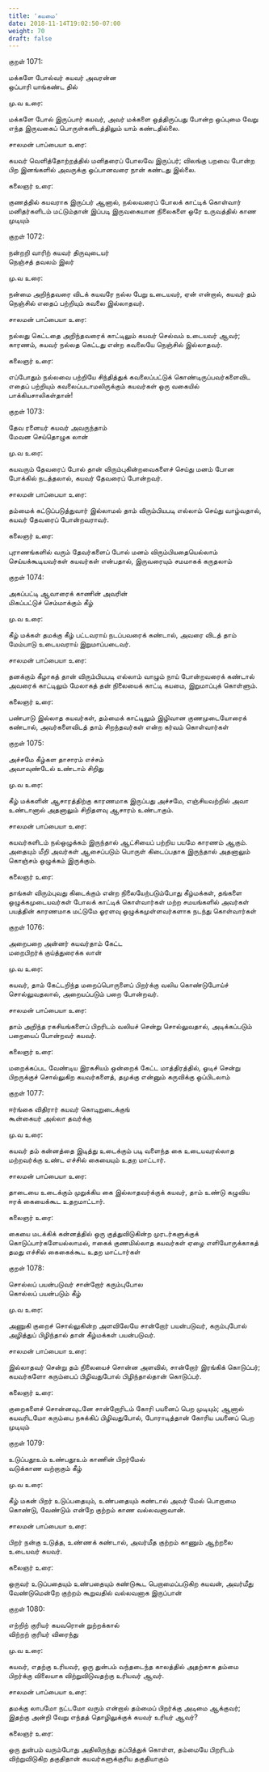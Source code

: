 ```yaml
---
title: 'கயமை'
date: 2018-11-14T19:02:50-07:00
weight: 70
draft: false
---
```



குறள்  1071:

மக்களே போல்வர் கயவர் அவரன்ன  
ஒப்பாரி யாங்கண்ட தில்

மு.வ உரை:

மக்களே போல் இருப்பார் கயவர், அவர் மக்களை ஒத்திருப்பது போன்ற ஒப்புமை வேறு எந்த இருவகைப் பொருள்களிடத்திலும் யாம் கண்டதில்லை.

சாலமன் பாப்பையா உரை:

கயவர் வெளித்தோற்றத்தில் மனிதரைப் போலவே இருப்பர்; விலங்கு பறவை போன்ற பிற இனங்களில் அவருக்கு ஒப்பானவரை நான் கண்டது இல்லை.

கலைஞர் உரை:

குணத்தில் கயவராக இருப்பர் ஆனால், நல்லவரைப் போலக் காட்டிக் கொள்வார் மனிதர்களிடம் மட்டும்தான் இப்படி இருவகையான நிலைகளை ஒரே உருவத்தில் காண முடியும்

குறள்  1072:

நன்றறி வாரிற் கயவர் திருவுடையர்  
நெஞ்சத் தவலம் இலர்

மு.வ உரை:

நன்மை அறிந்தவரை விடக் கயவரே நல்ல பேறு உடையவர், ஏன் என்றால், கயவர் தம் நெஞ்சில் எதைப் பற்றியும் கவலை இல்லாதவர்.

சாலமன் பாப்பையா உரை:

நல்லது கெட்டதை அறிந்தவரைக் காட்டிலும் கயவர் செல்வம் உடையவர் ஆவர்; காரணம், கயவர் நல்லத கெட்டது என்ற கவலையே நெஞ்சில் இல்லாதவர்.

கலைஞர் உரை:

எப்போதும் நல்லவை பற்றியே சிந்தித்துக் கவலைப்பட்டுக் கொண்டிருப்பவர்களைவிட எதைப் பற்றியும் கவலைப்படாமலிருக்கும் கயவர்கள் ஒரு வகையில் பாக்கியசாலிகள்தான்!

குறள்  1073:

தேவ ரனையர் கயவர் அவருந்தாம்  
மேவன செய்தொழுக லான்

மு.வ உரை:

கயவரும் தேவரைப் போல் தான் விரும்புகின்றவைகளைச் செய்து மனம் போன போக்கில் நடத்தலால், கயவர் தேவரைப் போன்றவர்.

சாலமன் பாப்பையா உரை:

தம்மைக் கட்டுப்படுத்துவார் இல்லாமல் தாம் விரும்பியபடி எல்லாம் செய்து வாழ்வதால், கயவர் தேவரைப் போன்றவராவர்.

கலைஞர் உரை:

புராணங்களில் வரும் தேவர்களைப் போல் மனம் விரும்பியதையெல்லாம் செய்யக்கூடியவர்கள் கயவர்கள் என்பதால், இருவரையும் சமமாகக் கருதலாம்

குறள்  1074:

அகப்பட்டி ஆவாரைக் காணின் அவரின்  
மிகப்பட்டுச் செம்மாக்கும் கீழ்

மு.வ உரை:

கீழ் மக்கள் தமக்கு கீழ் பட்டவராய் நடப்பவரைக் கண்டால், அவரை விடத் தாம் மேம்பாடு உடையவராய் இறுமாப்படைவர்.

சாலமன் பாப்பையா உரை:

தனக்கும் கீழாகத் தான் விரும்பியபடி எல்லாம் வாழும் நாய் போன்றவரைக் கண்டால் அவரைக் காட்டிலும் மேலாகத் தன் நிலையைக் காட்டி கயமை, இறுமாப்புக் கொள்ளும்.

கலைஞர் உரை:

பண்பாடு இல்லாத கயவர்கள், தம்மைக் காட்டிலும் இழிவான குணமுடையோரைக் கண்டால், அவர்களைவிடத் தாம் சிறந்தவர்கள் என்ற கர்வம் கொள்வார்கள்

குறள்  1075:

அச்சமே கீழ்கள தாசாரம் எச்சம்  
அவாவுண்டேல் உண்டாம் சிறிது

மு.வ உரை:

கீழ் மக்களின் ஆசாரத்திற்கு காரணமாக இருப்பது அச்சமே, எஞ்சியவற்றில் அவா உண்டானால் அதனாலும் சிறிதளவு ஆசாரம் உண்டாகும்.

சாலமன் பாப்பையா உரை:

கயவர்களிடம் நல்ஒழுக்கம் இருந்தால் ஆட்சியைப் பற்றிய பயமே காரணம் ஆகும். அதையும் மீறி அவர்கள் ஆசைப்படும் பொருள் கிடைப்பதாக இருந்தால் அதனாலும் கொஞ்சம் ஒழுக்கம் இருக்கும்.

கலைஞர் உரை:

தாங்கள் விரும்புவது கிடைக்கும் என்ற நிலையேற்படும்போது கீழ்மக்கள், தங்களை ஒழுக்கமுடையவர்கள் போலக் காட்டிக் கொள்வார்கள் மற்ற சமயங்களில் அவர்கள் பயத்தின் காரணமாக மட்டுமே ஓரளவு ஒழுக்கமுள்ளவர்களாக நடந்து கொள்வார்கள்

குறள்  1076:

அறைபறை அன்னர் கயவர்தாம் கேட்ட  
மறைபிறர்க் குய்த்துரைக்க லான்

மு.வ உரை:

கயவர், தாம் கேட்டறிந்த மறைப்பொருளைப் பிறர்க்கு வலிய கொண்டுபோய்ச் சொல்லுவதலால், அறையப்படும் பறை போன்றவர்.

சாலமன் பாப்பையா உரை:

தாம் அறிந்த ரகசியங்களைப் பிறரிடம் வலியச் சென்று சொல்லுவதால், அடிக்கப்படும் பறையைப் போன்றவர் கயவர்.

கலைஞர் உரை:

மறைக்கப்பட வேண்டிய இரகசியம் ஒன்றைக் கேட்ட மாத்திரத்தில், ஓடிச் சென்று பிறருக்குச் சொல்லுகிற கயவர்களைத், தமுக்கு என்னும் கருவிக்கு ஒப்பிடலாம்

குறள்  1077:

ஈர்ங்கை விதிரார் கயவர் கொடிறுடைக்குங்  
கூன்கையர் அல்லா தவர்க்கு

மு.வ உரை:

கயவர் தம் கன்னத்தை இடித்து உடைக்கும் படி வளைந்த கை உடையவரல்லாத மற்றவர்க்கு உண்ட எச்சில் கையையும் உதற மாட்டார்.

சாலமன் பாப்பையா உரை:

தாடையை உடைக்கும் முறுக்கிய கை இல்லாதவர்க்குக் கயவர், தாம் உண்டு கழுவிய ஈரக் கையைக்கூட உதறமாட்டார்.

கலைஞர் உரை:

கையை மடக்கிக் கன்னத்தில் ஒரு குத்துவிடுகின்ற முரடர்களுக்குக் கொடுப்பார்களேயல்லாமல், ஈகைக் குணமில்லாத கயவர்கள் ஏழை எளியோருக்காகத் தமது எச்சில் கைகைக்கூட உதற மாட்டார்கள்

குறள்  1078:

சொல்லப் பயன்படுவர் சான்றோர் கரும்புபோல  
கொல்லப் பயன்படும் கீழ்

மு.வ உரை:

அணுகி குறைச் சொல்லுகின்ற அளவிலேயே சான்றோர் பயன்படுவர், கரும்புபோல் அழித்துப் பிழிந்தால் தான் கீழ்மக்கள் பயன்படுவர்.

சாலமன் பாப்பையா உரை:

இல்லாதவர் சென்று தம் நிலையைச் சொன்ன அளவில், சான்றோர் இரங்கிக் கொடுப்பர்; கயவர்களோ கரும்பைப் பிழிவதுபோல் பிழிந்தால்தான் கொடுப்பர்.

கலைஞர் உரை:

குறைகளைச் சொன்னவுடனே சான்றோரிடம் கோரி பயனைப் பெற முடியும்; ஆனால் கயவரிடமோ கரும்பை நசுக்கிப் பிழிவதுபோல், போராடித்தான் கோரிய பயனைப் பெற முடியும்

குறள்  1079:

உடுப்பதூஉம் உண்பதூஉம் காணின் பிறர்மேல்  
வடுக்காண வற்றாகும் கீழ்

மு.வ உரை:

கீழ் மகன் பிறர் உடுப்பதையும், உண்பதையும் கண்டால் அவர் மேல் பொறாமை கொண்டு, வேண்டும் என்றே குற்றம் காண வல்லவனாவான்.

சாலமன் பாப்பையா உரை:

பிறர் நன்கு உடுத்த, உண்ணக் கண்டால், அவர்மீத குற்றம் காணும் ஆற்றலை உடையவர் கயவர்.

கலைஞர் உரை:

ஒருவர் உடுப்பதையும் உண்பதையும் கண்டுகூட பெறாமைப்படுகிற கயவன், அவர்மீது வேண்டுமென்றே குற்றம் கூறுவதில் வல்லவனாக இருப்பான்

குறள்  1080:

எற்றிற் குரியர் கயவரொன் றுற்றக்கால்  
விற்றற் குரியர் விரைந்து

மு.வ உரை:

கயவர், எதற்கு உரியவர், ஒரு துன்பம் வந்தடைந்த காலத்தில் அதற்காக தம்மை பிறர்க்கு விலையாக விற்றுவிடுவதற்கு உரியவர் ஆவர்.

சாலமன் பாப்பையா உரை:

தமக்கு லாபமோ நட்டமோ வரும் என்றால் தம்மைப் பிறர்க்கு அடிமை ஆக்குவர்; இதற்கு அன்றி வேறு எந்தத் தொழிலுக்குக் கயவர் உரியர் ஆவர்?

கலைஞர் உரை:

ஒரு துன்பம் வரும்போது அதிலிருந்து தப்பித்துக் கொள்ள, தம்மையே பிறரிடம் விற்றுவிடுகிற தகுதிதான் கயவர்களுக்குரிய தகுதியாகும்
